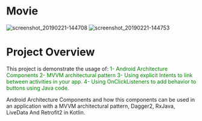 # Movie
![screenshot_20190221-144708](https://user-images.githubusercontent.com/28901635/53171712-30df3800-35ec-11e9-93a7-9d264fce75cd.png)
![screenshot_20190221-144753](https://user-images.githubusercontent.com/28901635/53171874-98958300-35ec-11e9-8763-275624f3bccc.png)

# Project Overview
This project is demonstrate the usage of:
<span style="color: green"> 
    1- Android Architecture Components 
    2- MVVM architectural pattern
    3- Using explicit Intents to link between activities in your app.
    4- Using OnClickListeners to add behavior to buttons using Java code.
     </span>
   
Android Architecture Components and how this components can be used in an application with a MVVM architectural pattern, Dagger2, RxJava, LiveData And Retrofit2 in Kotlin.

